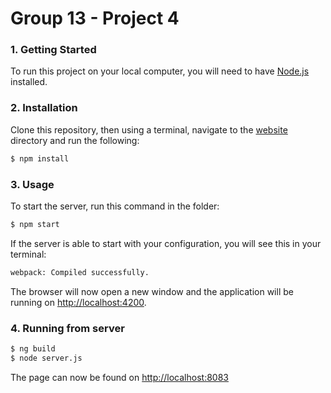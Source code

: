 #  Group 13 - Project 4


### 1. Getting Started

To run this project on your local computer, you will need to have [Node.js][] installed.

### 2. Installation

Clone this repository, then using a terminal, navigate to the [website](Website/) directory and run the following:

```bash
$ npm install
```

### 3. Usage

To start the server, run this command in the folder:

```bash
$ npm start
```

If the server is able to start with your configuration, you will see this in
your terminal:

```bash
webpack: Compiled successfully.
```

The browser will now open a new window and the application will be running on [http://localhost:4200](http://localhost:4200).


### 4. Running from server

```bash
$ ng build
$ node server.js
```

The page can now be found on [http://localhost:8083](http://localhost:8083)



[Node.js]: https://nodejs.org

